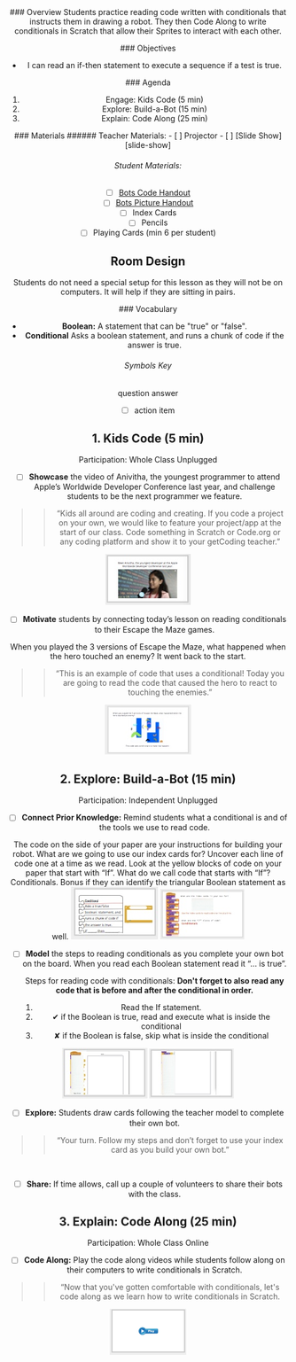 <header class='header' title='Build-a-Bot' subtitle='Lesson 16'/>

<notable>
<iconp src='/icons/activity.png'>### Overview</iconp>
 Students practice reading code written with conditionals that instructs them in drawing a robot. They then Code Along to write conditionals in Scratch that allow their Sprites to interact with each other.

<iconp src='/icons/objectives.png'>### Objectives</iconp>
- I can read an if-then statement to execute a sequence if a test is true.

<iconp src='/icons/agenda.png'>### Agenda</iconp>
1. Engage: Kids Code (5 min)
1. Explore: Build-a-Bot (15 min)
1. Explain: Code Along (25 min)

<note>
<iconp src='/icons/materials.png'>### Materials</iconp>
###### Teacher Materials:
- [ ] Projector
- [ ] [Slide Show][slide-show]

###### Student Materials:
- [ ] [Bots Code Handout][handout2]
- [ ] [Bots Picture Handout][handout3]
- [ ] Index Cards
- [ ] Pencils
- [ ] Playing Cards (min 6 per student)

</note>

## Room Design
Students do not need a special setup for this lesson as they will not be on computers. It will help if they are sitting in pairs.

<note>

<iconp src='/icons/vocab.png'>### Vocabulary</iconp>

- **Boolean:** A statement that can be "true" or "false".
- **Conditional** Asks a boolean statement, and runs a chunk of code if the answer is true.

</note>

###### Symbols Key

<iconp ml='1.65em' type='question'>question</iconp>
<iconp ml='1.65em' type='answer'>answer</iconp>
- [ ] action item


<pagebreak/>

## 1. Kids Code (5 min)
Participation: Whole Class Unplugged

- [ ] **Showcase** the video of Anivitha, the youngest programmer to attend Apple’s Worldwide Developer Conference last year, and challenge students to be the next programmer we feature.

> > “Kids all around are coding and creating. If you code a project on your own, we would like to feature your project/app at the start of our class. Code something in Scratch or Code.org or any coding platform and show it to your getCoding teacher.”

<note>![slides-KC1](./images/KC1.jpeg)
</note>
<br/>

- [ ] **Motivate** students by connecting today’s lesson on reading conditionals to their Escape the Maze games.

<iconp type="question"> When you played the 3 versions of Escape the Maze, what happened when the hero touched an enemy?</iconp>
<iconp type="answer">It went back to the start.</iconp>
> > “This is an example of code that uses a conditional! Today you are going to read the code that caused the hero to react to touching the enemies.”

<note>![slides-KC3](./images/KC3.jpeg)
</note>

## 2. Explore: Build-a-Bot (15 min)
Participation: Independent Unplugged

- [ ] **Connect Prior Knowledge:** Remind students what a conditional is and of the tools we use to read code.

<iconp type="question"> The code on the side of your paper are your instructions for building your robot. What are we going to use our index cards for?</iconp>
<iconp type="answer">Uncover each line of code one at a time as we read.</iconp>
<iconp type="question"> Look at the yellow blocks of code on your paper that start with “If”. What do we call code that starts with “If”?</iconp>
<iconp type="answer">Conditionals. Bonus if they can identify the triangular Boolean statement as well.</iconp>
<note>![slides-BB2](./images/BB2.jpeg)
![slides-BB3](./images/BB3.jpeg)
</note>
- [ ] **Model** the steps to reading conditionals as you complete your own bot on the board. When you read each Boolean statement read it “... is true”.

	Steps for reading code with conditionals:
**Don't forget to also read any code that is before and after the conditional in order.**
	1. Read the If statement. 
	1. ✔ if the Boolean is true, read and execute what is inside the conditional
	1. ✘ if the Boolean is false, skip what is inside the conditional

<note>![slides-BB4](./images/BB4.jpeg)
![slides-BB5](./images/BB5.jpeg)
</note>

- [ ] **Explore:** Students draw cards following the teacher model to complete their own bot.

> > “Your turn. Follow my steps and don’t forget to use your index card as you build your own bot.”

<br/>

- [ ] **Share:** If time allows, call up a couple of volunteers to share their bots with the class.

## 3. Explain: Code Along (25 min)
Participation: Whole Class Online

- [ ] **Code Along:** Play the code along videos while students follow along on their computers to write conditionals in Scratch.

> > “Now that you've gotten comfortable with conditionals, let's code along as we learn how to write conditionals in Scratch. 


<note>![slides-CodeAlong](./images/CodeAlong.png)
</note>



</notable>

[handout1]: https://docs.google.com/document/d/1fSpf8pCcVZ0IOAqMHoqblKPumZ1YzYSHaOhpN-_yHrU/edit?usp=sharing
[handout2]: https://drive.google.com/file/d/0B2wBzr9vcXjPQmdYWE1BZ2dTN2M/view?usp=sharing
[handout3]: https://drive.google.com/file/d/0B48_2vIyABiobmdhS2wxWjctSGs/view?usp=sharing
[slide-show]: https://docs.google.com/presentation/d/1iyrvTfBPOIJBptvhT4CYhAbtus-xAybmmpDaX4NL6go/edit?usp=sharing
